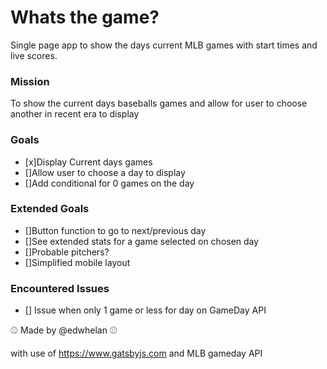 # Whats the game?
Single page app to show the days current MLB games with start times and live scores.


### Mission
To show the current days baseballs games and allow for user to choose another in recent era to display

### Goals
- [x]Display Current days games
- []Allow user to choose a day to display
- []Add conditional for 0 games on the day
### Extended Goals
- []Button function to go to next/previous day
- []See extended stats for a game selected on chosen day
- []Probable pitchers?
- []Simplified mobile layout

### Encountered Issues
- [] Issue when only 1 game or less for day on GameDay API


:baseball: Made by @edwhelan :baseball:

with use of https://www.gatsbyjs.com and MLB gameday API

